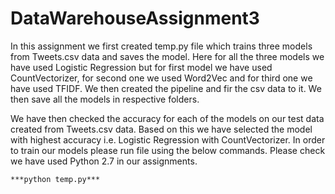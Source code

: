 # DataWarehouseAssignment3

In this assignment we first created temp.py file which trains three models from Tweets.csv data and saves the model. Here for all the three models we have used Logistic Regression but for first model we have used CountVectorizer, for second one we used Word2Vec and for third one we have used TFIDF. We then created the pipeline and fir the csv data to it. We then save all the models in respective folders.

We have then checked the accuracy for each of the models on our test data created from Tweets.csv data. Based on this we have selected the model with highest accuracy i.e. Logistic Regression with CountVectorizer. In order to train our models please run file using the below commands. Please check we have used Python 2.7 in our assignments.

```
***python temp.py***
```
